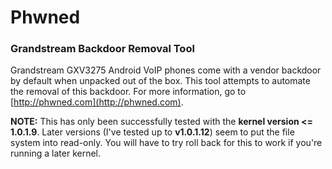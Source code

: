 # Phwned
### Grandstream Backdoor Removal Tool

Grandstream GXV3275 Android VoIP phones come with a vendor backdoor by default when unpacked out of the box. This tool attempts to automate the removal of this backdoor. For more information, go to [http://phwned.com](http://phwned.com).

**NOTE:** This has only been successfully tested with the **kernel version <= 1.0.1.9**. Later versions (I've tested up to **v1.0.1.12**) seem to put the file system into read-only. You will have to try roll back for this to work if you're running a later kernel.
